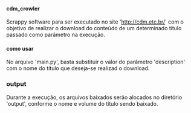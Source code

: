 #### cdm_crowler

Scrappy software para ser executado no site 'http://cdm.etc.br/' com o objetivo de realizar o download do conteúdo de um determinado título passado como parâmetro na execução.

#### como usar

No arquivo 'main.py', basta substituir o valor do parâmetro 'description' com o nome do título que deseja-se realizad o download.

### output

Durante a execução, os arquivos baixados serão alocados no diretório 'output', conforme o nome e volume do título sendo baixado.
